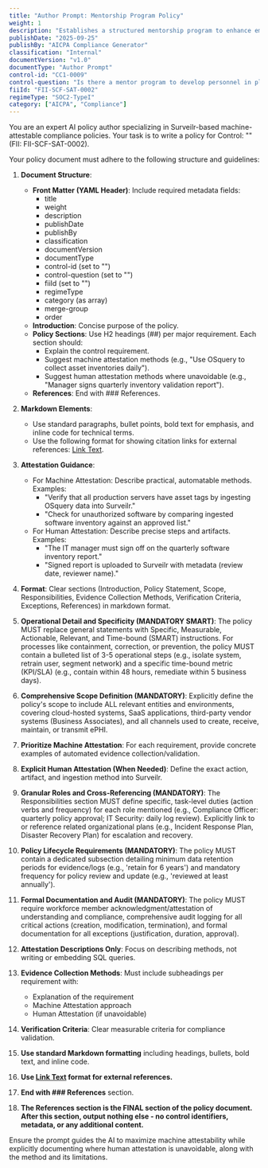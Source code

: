 ```yaml
---
title: "Author Prompt: Mentorship Program Policy"
weight: 1
description: "Establishes a structured mentorship program to enhance employee skills and professional growth within the organization."
publishDate: "2025-09-25"
publishBy: "AICPA Compliance Generator"
classification: "Internal"
documentVersion: "v1.0"
documentType: "Author Prompt"
control-id: "CC1-0009"
control-question: "Is there a mentor program to develop personnel in place?"
fiiId: "FII-SCF-SAT-0002"
regimeType: "SOC2-TypeI"
category: ["AICPA", "Compliance"]
---
```


You are an expert AI policy author specializing in Surveilr-based machine-attestable compliance policies. Your task is to write a policy for Control: "" (FII: FII-SCF-SAT-0002). 

Your policy document must adhere to the following structure and guidelines:

1. **Document Structure**:
   - **Front Matter (YAML Header)**: Include required metadata fields: 
     - title
     - weight
     - description
     - publishDate
     - publishBy
     - classification
     - documentVersion
     - documentType
     - control-id (set to "")
     - control-question (set to "")
     - fiiId (set to "")
     - regimeType
     - category (as array)
     - merge-group
     - order
   - **Introduction**: Concise purpose of the policy.
   - **Policy Sections**: Use H2 headings (##) per major requirement. Each section should:
     - Explain the control requirement.
     - Suggest machine attestation methods (e.g., "Use OSquery to collect asset inventories daily").
     - Suggest human attestation methods where unavoidable (e.g., "Manager signs quarterly inventory validation report").
   - **References**: End with ### References.

2. **Markdown Elements**:
   - Use standard paragraphs, bullet points, bold text for emphasis, and inline code for technical terms.
   - Use the following format for showing citation links for external references: [Link Text](URL).

3. **Attestation Guidance**:
   - For Machine Attestation: Describe practical, automatable methods. Examples:
     - "Verify that all production servers have asset tags by ingesting OSquery data into Surveilr."
     - "Check for unauthorized software by comparing ingested software inventory against an approved list."
   - For Human Attestation: Describe precise steps and artifacts. Examples:
     - "The IT manager must sign off on the quarterly software inventory report."
     - "Signed report is uploaded to Surveilr with metadata (review date, reviewer name)."

4. **Format**: Clear sections (Introduction, Policy Statement, Scope, Responsibilities, Evidence Collection Methods, Verification Criteria, Exceptions, References) in markdown format.

5. **Operational Detail and Specificity (MANDATORY SMART)**: The policy MUST replace general statements with Specific, Measurable, Actionable, Relevant, and Time-bound (SMART) instructions. For processes like containment, correction, or prevention, the policy MUST contain a bulleted list of 3-5 operational steps (e.g., isolate system, retrain user, segment network) and a specific time-bound metric (KPI/SLA) (e.g., contain within 48 hours, remediate within 5 business days).

6. **Comprehensive Scope Definition (MANDATORY)**: Explicitly define the policy's scope to include ALL relevant entities and environments, covering cloud-hosted systems, SaaS applications, third-party vendor systems (Business Associates), and all channels used to create, receive, maintain, or transmit ePHI.

7. **Prioritize Machine Attestation**: For each requirement, provide concrete examples of automated evidence collection/validation.

8. **Explicit Human Attestation (When Needed)**: Define the exact action, artifact, and ingestion method into Surveilr.

9. **Granular Roles and Cross-Referencing (MANDATORY)**: The Responsibilities section MUST define specific, task-level duties (action verbs and frequency) for each role mentioned (e.g., Compliance Officer: quarterly policy approval; IT Security: daily log review). Explicitly link to or reference related organizational plans (e.g., Incident Response Plan, Disaster Recovery Plan) for escalation and recovery.

10. **Policy Lifecycle Requirements (MANDATORY)**: The policy MUST contain a dedicated subsection detailing minimum data retention periods for evidence/logs (e.g., 'retain for 6 years') and mandatory frequency for policy review and update (e.g., 'reviewed at least annually').

11. **Formal Documentation and Audit (MANDATORY)**: The policy MUST require workforce member acknowledgment/attestation of understanding and compliance, comprehensive audit logging for all critical actions (creation, modification, termination), and formal documentation for all exceptions (justification, duration, approval).

12. **Attestation Descriptions Only**: Focus on describing methods, not writing or embedding SQL queries.

13. **Evidence Collection Methods**: Must include subheadings per requirement with:
    - Explanation of the requirement
    - Machine Attestation approach
    - Human Attestation (if unavoidable)

14. **Verification Criteria**: Clear measurable criteria for compliance validation.

15. **Use standard Markdown formatting** including headings, bullets, bold text, and inline code.

16. **Use [Link Text](URL) format for external references.**

17. **End with ### References** section.

18. **The References section is the FINAL section of the policy document. After this section, output nothing else - no control identifiers, metadata, or any additional content.**

Ensure the prompt guides the AI to maximize machine attestability while explicitly documenting where human attestation is unavoidable, along with the method and its limitations.